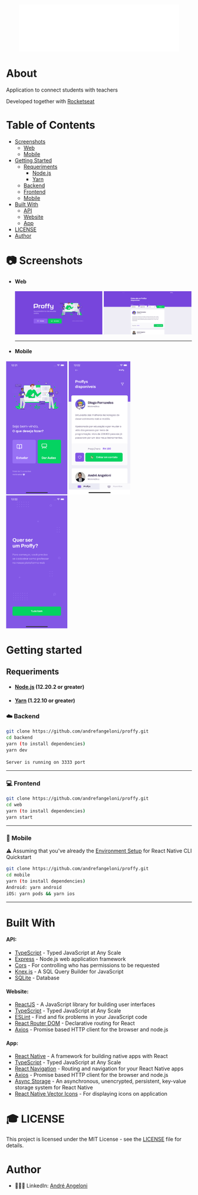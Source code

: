 <p align="center">
  <img src="screenshots/logo.png" />
</p>

# About

<p>Application to connect students with teachers

Developed together with [Rocketseat](https://rocketseat.com.br)</p>

# Table of Contents

- [Screenshots](#camera-screenshots)
  - [Web](#web)
  - [Mobile](#mobile)
- [Getting Started](#getting-started)
  - [Requeriments](#requeriments)
    - [Node.js](#nodejs-12202-or-greater)
    - [Yarn](#yarn-12210-or-greater)
  - [Backend](#cloud-backend)
  - [Frontend](#computer-frontend)
  - [Mobile](#iphone-mobile)
- [Built With](#built-with)
  - [API](#api)
  - [Website](#website)
  - [App](#app)
- [LICENSE](#mortar_board-license)
- [Author](#author)

# :camera: Screenshots

- #### Web
  <img src="screenshots/landing-web.png" width="49.5%"/>
  <img src="screenshots/teacher-list-web.png" width="49.5%"/>

  <hr />

- #### Mobile
<img src="screenshots/landing-mobile.png" width="33%" />
<img src="screenshots/teacher-list-mobile.png" width="33%"/>
<img src="screenshots/wanna-be-proffy.png" width="33%"/>

# Getting started

## Requeriments

- #### [Node.js](https://nodejs.org) (12.20.2 or greater)
- #### [Yarn](https://yarnpkg.com) (1.22.10 or greater)

### :cloud: Backend

```bash
git clone https://github.com/andrefangeloni/proffy.git
cd backend
yarn (to install dependencies)
yarn dev

Server is running on 3333 port
```
<hr />

### :computer: Frontend

```bash
git clone https://github.com/andrefangeloni/proffy.git
cd web
yarn (to install dependencies)
yarn start
```
<hr />

### :iphone: Mobile

:warning: Assuming that you've already the [Environment Setup](https://reactnative.dev/docs/environment-setup) for React Native CLI Quickstart

```bash
git clone https://github.com/andrefangeloni/proffy.git
cd mobile
yarn (to install dependencies)
Android: yarn android
iOS: yarn pods && yarn ios
```
<hr/>

# Built With

#### API:

- [TypeScript](https://www.typescriptlang.org) - Typed JavaScript at Any Scale
- [Express](https://expressjs.com) - Node.js web application framework
- [Cors](https://expressjs.com/en/resources/middleware/cors.html) - For controlling who has permissions to be requested
- [Knex.js](http://knexjs.org) - A SQL Query Builder for JavaScript
- [SQLite](https://github.com/mapbox/node-sqlite3) - Database

#### Website:

- [ReactJS](https://reactjs.org) - A JavaScript library for building user interfaces
- [TypeScript](https://www.typescriptlang.org) - Typed JavaScript at Any Scale
- [ESLint](https://eslint.org) - Find and fix problems in your JavaScript code
- [React Router DOM](https://reacttraining.com/react-router) - Declarative routing for React
- [Axios](https://github.com/axios/axios) - Promise based HTTP client for the browser and node.js

#### App:

- [React Native](https://reactnative.dev) - A framework for building native apps with React
- [TypeScript](https://www.typescriptlang.org) - Typed JavaScript at Any Scale
- [React Navigation](https://reactnavigation.org) - Routing and navigation for your React Native apps
- [Axios](https://github.com/axios/axios) - Promise based HTTP client for the browser and node.js
- [Async Storage](https://github.com/react-native-async-storage/async-storage) - An asynchronous, unencrypted, persistent, key-value storage system for React Native
- [React Native Vector Icons](https://github.com/oblador/react-native-vector-icons) - For displaying icons on application

# :mortar_board: LICENSE

This project is licensed under the MIT License - see the [LICENSE](LICENSE.md) file for details.

# Author

- 👨🏻‍💻 LinkedIn: [André Angeloni](https://www.linkedin.com/in/andre-angeloni)
